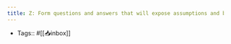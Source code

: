 ```yaml
---
title: Z: Form questions and answers that will expose assumptions and biases
---
```


- Tags:: #[[📥inbox]]
